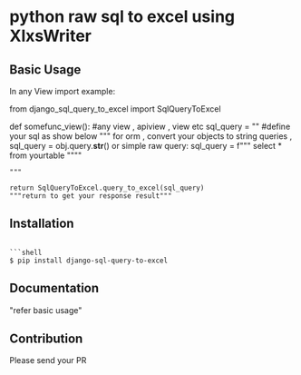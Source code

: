 # python raw sql to excel using XlxsWriter



## Basic Usage
In any View 
import example:

from django_sql_query_to_excel import SqlQueryToExcel

def somefunc_view(): #any view , apiview , view etc
    sql_query = "" #define your sql as show below
    """
        for orm , convert your objects to string queries , 
        sql_query = obj.query.__str__() 
        or simple raw query:
        sql_query = f""" 
                select * from yourtable
            """"

    """
    
    return SqlQueryToExcel.query_to_excel(sql_query) 
    """return to get your response result"""




## Installation

```https://pypi.org/manage/project/django-sql-query-to-excel/release/1.0.0/

```shell
$ pip install django-sql-query-to-excel
```

## Documentation

"refer basic usage"

## Contribution
Please send your PR 
